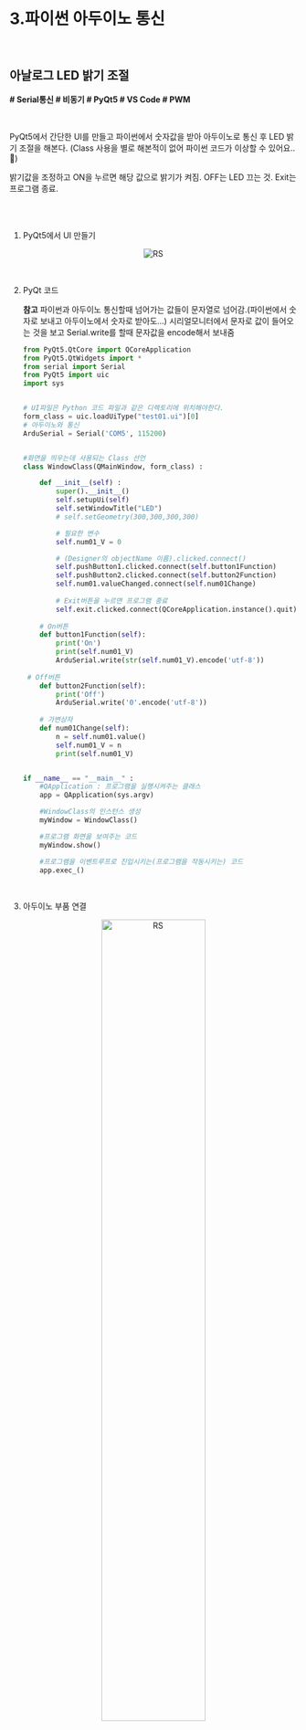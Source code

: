 # 3.파이썬 아두이노 통신

<br/>

## 아날로그 LED 밝기 조절

**# Serial통신 # 비동기 # PyQt5 # VS Code # PWM**

<br/>

PyQt5에서 간단한 UI를 만들고 파이썬에서 숫자값을 받아 아두이노로 통신 후 LED 밝기 조절을 해본다.
(Class 사용을 별로 해본적이 없어 파이썬 코드가 이상할 수 있어요..💪)

밝기값을 조정하고 ON을 누르면 해당 값으로 밝기가 켜짐. OFF는 LED 끄는 것. Exit는 프로그램 종료.

<br/>

<br/>

1.  PyQt5에서 UI 만들기

<p align="center"><img src="./파이썬_아두이노_통신.assets/LED.PNG" alt="RS" ></p>

<br/>

2. PyQt 코드

   **참고** 파이썬과 아두이노 통신할때 넘어가는 값들이 문자열로 넘어감.(파이썬에서 숫자로 보내고 아두이노에서 숫자로 받아도...)
   시리얼모니터에서 문자로 값이 들어오는 것을 보고 Serial.write를 할때 문자값을 encode해서 보내줌

   ```python
   from PyQt5.QtCore import QCoreApplication
   from PyQt5.QtWidgets import *
   from serial import Serial
   from PyQt5 import uic
   import sys
   
   
   # UI파일은 Python 코드 파일과 같은 디렉토리에 위치해야한다.
   form_class = uic.loadUiType("test01.ui")[0]
   # 아두이노와 통신
   ArduSerial = Serial('COM5', 115200)
   
   
   #화면을 띄우는데 사용되는 Class 선언
   class WindowClass(QMainWindow, form_class) :
   
       def __init__(self) :
           super().__init__()
           self.setupUi(self)
           self.setWindowTitle("LED")
           # self.setGeometry(300,300,300,300)
   
           # 필요한 변수
           self.num01_V = 0
   
           # (Designer의 objectName 이름).clicked.connect()
           self.pushButton1.clicked.connect(self.button1Function)
           self.pushButton2.clicked.connect(self.button2Function)
           self.num01.valueChanged.connect(self.num01Change)
           
           # Exit버튼을 누르면 프로그램 종료
           self.exit.clicked.connect(QCoreApplication.instance().quit)
   	
       # On버튼
       def button1Function(self):
           print('On')
           print(self.num01_V)
           ArduSerial.write(str(self.num01_V).encode('utf-8'))
           
   	# Off버튼
       def button2Function(self):
           print('Off')
           ArduSerial.write('0'.encode('utf-8'))
   	
       # 가변상자
       def num01Change(self):
           n = self.num01.value()
           self.num01_V = n
           print(self.num01_V)
   
   
   if __name__ == "__main__" :
       #QApplication : 프로그램을 실행시켜주는 클래스
       app = QApplication(sys.argv) 
   
       #WindowClass의 인스턴스 생성
       myWindow = WindowClass() 
   
       #프로그램 화면을 보여주는 코드
       myWindow.show()
   
       #프로그램을 이벤트루프로 진입시키는(프로그램을 작동시키는) 코드
       app.exec_()
   ```

   <br/>

2. 아두이노 부품 연결

<p align="center"><img src="./파이썬_아두이노_통신.assets/아두이노.jpg" alt="RS" width="60%" height="60%"></p>

<br/>

4. 아두이노 코드

   ```c
   void setup() {
     Serial.begin(115200);
     pinMode(13,OUTPUT);
   }
   
   void loop() {
     if (Serial.available()) {
       // 파이썬에서 값이 넘어올때 숫자도 문자로 넘어와서 문자를 숫자값으로 바꿔주기 위해 parseInt 사용.
       long value = Serial.parseInt();
       analogWrite(13, value);
     }
   }
   ```

<br/>

5. 결과

🕐 LED 값 15로 주었을 때

<p align="center"><img src="./파이썬_아두이노_통신.assets/15.PNG" alt="RS" ></p>

<p align="center"><img src="./파이썬_아두이노_통신.assets/15_LED.jpg" alt="RS" width="50%" height="50%"></p>



<br/>

<br/>

🕑 LED 값 99로 주었을 때

<p align="center"><img src="./파이썬_아두이노_통신.assets/99.PNG" alt="RS"></p>

<p align="center"><img src="./파이썬_아두이노_통신.assets/99_LED.jpg" alt="RS" width="50%" height="50%"></p>



### 다음은 간단한 모터제어 예정..!

